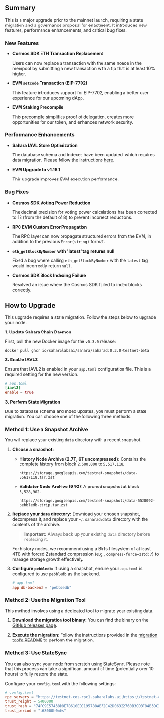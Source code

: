 ## Summary

This is a major upgrade prior to the mainnet launch, requiring a state migration and a governance proposal for enactment. It introduces new features, performance enhancements, and critical bug fixes.

### New Features

- **Cosmos SDK ETH Transaction Replacement**

  Users can now replace a transaction with the same nonce in the mempool by submitting a new transaction with a tip that is at least 10% higher.

- **EVM `setcode` Transaction (EIP-7702)**

  This feature introduces support for EIP-7702, enabling a better user experience for our upcoming dApp.

- **EVM Staking Precompile**

  This precompile simplifies proof of delegation, creates more opportunities for our token, and enhances network security.

### Performance Enhancements

- **Sahara IAVL Store Optimization**

  The database schema and indexes have been updated, which requires data migration. Please follow the instructions [here](#how-to-upgrade).

- **EVM Upgrade to v1.16.1**

  This upgrade improves EVM execution performance.

### Bug Fixes

- **Cosmos SDK Voting Power Reduction**

  The decimal precision for voting power calculations has been corrected to 18 (from the default of 8) to prevent incorrect reductions.

- **RPC EVM Custom Error Propagation**

  The RPC layer can now propagate structured errors from the EVM, in addition to the previous `Error(string)` format.

- **`eth_getBlockByNumber` with 'latest' tag returns null**

  Fixed a bug where calling `eth_getBlockByNumber` with the `latest` tag would incorrectly return `null`.

- **Cosmos SDK Block Indexing Failure**

  Resolved an issue where the Cosmos SDK failed to index blocks correctly.

## How to Upgrade

This upgrade requires a state migration. Follow the steps below to upgrade your node.

**1. Update Sahara Chain Daemon**

First, pull the new Docker image for the `v0.3.0` release:

```bash
docker pull ghcr.io/saharalabsai/sahara/saharad:0.3.0-testnet-beta
```

**2. Enable IAVL2**

Ensure that IAVL2 is enabled in your `app.toml` configuration file. This is a required setting for the new version.

```toml
# app.toml
[iavl2]
enable = true
```

**3. Perform State Migration**

Due to database schema and index updates, you must perform a state migration. You can choose one of the following three methods.

### Method 1: Use a Snapshot Archive

You will replace your existing `data` directory with a recent snapshot.

1.  **Choose a snapshot:**
    -   **History Node Archive (2.7T, 6T uncompressed):** Contains the complete history from block `2,600,000` to `5,517,118`.
        ```
        https://storage.googleapis.com/testnet-snapshots/data-55617118.tar.zst
        ```
    -   **Validator Node Archive (94G):** A pruned snapshot at block `5,528,902`.
        ```
        https://storage.googleapis.com/testnet-snapshots/data-5528092-pebbledb-strip.tar.zst
        ```

2.  **Replace your data directory:**
    Download your chosen snapshot, decompress it, and replace your `~/.saharad/data` directory with the contents of the archive.

    > **Important:** Always back up your existing `data` directory before replacing it.

    For history nodes, we recommend using a Btrfs filesystem of at least 4TB with forced Zstandard compression (e.g., `compress-force=zstd:7`) to manage storage growth effectively.

3.  **Configure `pebbledb`:**
    If using a snapshot, ensure your `app.toml` is configured to use `pebbledb` as the backend.

    ```toml
    # app.toml
    app-db-backend = "pebbledb"
    ```

### Method 2: Use the Migration Tool

This method involves using a dedicated tool to migrate your existing data.

1.  **Download the migration tool binary:**
    You can find the binary on the [GitHub releases page](https://github.com/SaharaLabsAI/iavl-migration/releases/tag/v1.0.0).

2.  **Execute the migration:**
    Follow the instructions provided in the [migration tool's README](https://github.com/SaharaLabsAI/iavl-migration?tab=readme-ov-file#1-execute-migration) to perform the migration.

### Method 3: Use StateSync

You can also sync your node from scratch using StateSync. Please note that this process can take a significant amount of time (potentially over 10 hours) to fully restore the state.

Configure your `config.toml` with the following settings:

```toml
# config.toml
rpc_servers = "https://testnet-cos-rpc1.saharalabs.ai,https://testnet-cos-rpc2.saharalabs.ai,https://testnet-cos-rpc3.saharalabs.ai"
trust_height = 5400000
trust_hash = "74FC9E57438D8E7B610EDE195788AB72C42D06322760B3CD3F84B3DC3D25FC28"
trust_period = "168000h0m0s"
```
